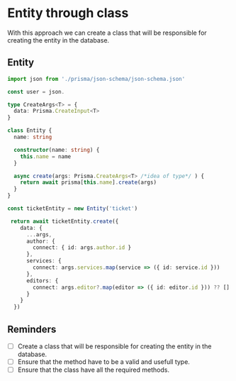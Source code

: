 # Entity through class
With this approach we can create a class that will be responsible for creating the entity in the database.

## Entity

```ts
import json from './prisma/json-schema/json-schema.json'

const user = json.

type CreateArgs<T> = {
  data: Prisma.CreateInput<T>
}

class Entity {
  name: string

  constructor(name: string) {
    this.name = name
  }

  async create(args: Prisma.CreateArgs<T> /*idea of type*/ ) {
    return await prisma[this.name].create(args)
  }
}

const ticketEntity = new Entity('ticket')
```

```ts
 return await ticketEntity.create({
    data: {
      ...args,
      author: {
        connect: { id: args.author.id }
      },
      services: {
        connect: args.services.map(service => ({ id: service.id }))
      },
      editors: {
        connect: args.editor?.map(editor => ({ id: editor.id })) ?? []
      }
    }
  })
```

## Reminders

- [ ] Create a class that will be responsible for creating the entity in the database.
- [ ] Ensure that the method have to be a valid and usefull type.
- [ ] Ensure that the class have all the required methods.